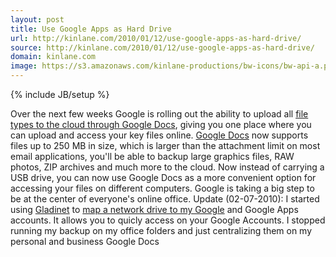 ```yaml
---
layout: post
title: Use Google Apps as Hard Drive
url: http://kinlane.com/2010/01/12/use-google-apps-as-hard-drive/
source: http://kinlane.com/2010/01/12/use-google-apps-as-hard-drive/
domain: kinlane.com
image: https://s3.amazonaws.com/kinlane-productions/bw-icons/bw-api-a.png
---
```

{% include JB/setup %}

<p>
     Over the next few weeks Google is rolling out the ability to upload all <a href="http://googleblog.blogspot.com/2010/01/upload-your-files-and-access-them.html">file types to the cloud through Google Docs</a>, giving you one place where you can upload and access your key files online. <a href="http://googleblog.blogspot.com/2010/01/upload-your-files-and-access-them.html">Google Docs</a> now supports files up to 250 MB in size, which is larger than the attachment limit on most email applications, you'll be able to backup large graphics files, RAW photos, ZIP archives and much more to the cloud. Now instead of carrying a USB drive, you can now use Google Docs as a more convenient option for accessing your files on different computers. Google is taking a big step to be at the center of everyone's online office. Update (02-07-2010): I started using <a href="http://www.gladinet.com">Gladinet</a> to <a href="http://www.gladinet.com">map a network drive to my Google</a> and Google Apps accounts. It allows you to quicly access on your Google Accounts. I stopped running my backup on my office folders and just centralizing them on my personal and business Google Docs
</p>